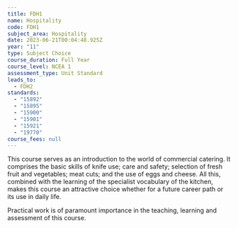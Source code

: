 ```yaml
---
title: FDH1
name: Hospitality
code: FDH1
subject_area: Hospitality
date: 2023-06-21T00:04:48.925Z
year: "11"
type: Subject Choice
course_duration: Full Year
course_level: NCEA 1
assessment_type: Unit Standard
leads_to:
  - FDH2
standards:
  - "15892"
  - "15895"
  - "15900"
  - "15901"
  - "15921"
  - "19770"
course_fees: null
---
```

This course serves as an introduction to the world of commercial catering. It comprises the basic skills of knife use; care and safety; selection of fresh fruit and vegetables; meat cuts; and the use of eggs and cheese. All this, combined with the learning of the specialist vocabulary of the kitchen, makes this course an attractive choice whether for a future career path or its use in daily life. 

Practical work is of paramount importance in the teaching, learning and assessment of this course.